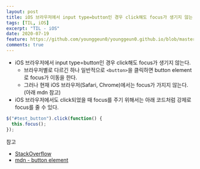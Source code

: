 ```yaml
---
layout: post
title: iOS 브라우저에서 input type=button인 경우 click해도 focus가 생기지 않는 문제
tags: [TIL, iOS]
excerpt: "TIL - iOS"
date: 2020-07-19
feature: https://github.com/younggeun0/younggeun0.github.io/blob/master/_posts/img/til/til.png?raw=true
comments: true
---
```

 
* iOS 브라우저에서 input type=button인 경우 click해도 focus가 생기지 않는다.
  * 브라우저별로 다르긴 하나 일반적으로 `<button>`을 클릭하면 button element로 focus가 이동을 한다.
  * 그러나 현재 iOS 브라우저(Safari, Chrome)에서는 focus가 가지지 않는다. (아래 mdn 참고)
* iOS 브라우저에서도 click되었을 때 focus를 주기 위해서는 아래 코드처럼 강제로 focus를 줄 수 있다.

```javascript
$("#test_button").click(function() {
  this.focus();
});
```

참고
* [StackOverflow](https://stackoverflow.com/questions/42758815/safari-focus-event-doesnt-work-on-button-element)
* [mdn - button element](https://developer.mozilla.org/en-US/docs/Web/HTML/Element/button#Clicking_and_focus)
